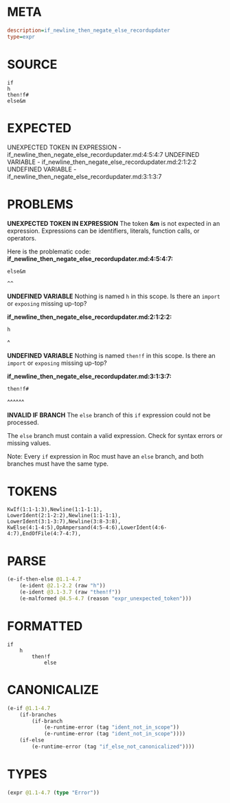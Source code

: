 # META
~~~ini
description=if_newline_then_negate_else_recordupdater
type=expr
~~~
# SOURCE
~~~roc
if
h
then!f#
else&m
~~~
# EXPECTED
UNEXPECTED TOKEN IN EXPRESSION - if_newline_then_negate_else_recordupdater.md:4:5:4:7
UNDEFINED VARIABLE - if_newline_then_negate_else_recordupdater.md:2:1:2:2
UNDEFINED VARIABLE - if_newline_then_negate_else_recordupdater.md:3:1:3:7
# PROBLEMS
**UNEXPECTED TOKEN IN EXPRESSION**
The token **&m** is not expected in an expression.
Expressions can be identifiers, literals, function calls, or operators.

Here is the problematic code:
**if_newline_then_negate_else_recordupdater.md:4:5:4:7:**
```roc
else&m
```
    ^^


**UNDEFINED VARIABLE**
Nothing is named `h` in this scope.
Is there an `import` or `exposing` missing up-top?

**if_newline_then_negate_else_recordupdater.md:2:1:2:2:**
```roc
h
```
^


**UNDEFINED VARIABLE**
Nothing is named `then!f` in this scope.
Is there an `import` or `exposing` missing up-top?

**if_newline_then_negate_else_recordupdater.md:3:1:3:7:**
```roc
then!f#
```
^^^^^^


**INVALID IF BRANCH**
The `else` branch of this `if` expression could not be processed.

The `else` branch must contain a valid expression. Check for syntax errors or missing values.

Note: Every `if` expression in Roc must have an `else` branch, and both branches must have the same type.

# TOKENS
~~~zig
KwIf(1:1-1:3),Newline(1:1-1:1),
LowerIdent(2:1-2:2),Newline(1:1-1:1),
LowerIdent(3:1-3:7),Newline(3:8-3:8),
KwElse(4:1-4:5),OpAmpersand(4:5-4:6),LowerIdent(4:6-4:7),EndOfFile(4:7-4:7),
~~~
# PARSE
~~~clojure
(e-if-then-else @1.1-4.7
	(e-ident @2.1-2.2 (raw "h"))
	(e-ident @3.1-3.7 (raw "then!f"))
	(e-malformed @4.5-4.7 (reason "expr_unexpected_token")))
~~~
# FORMATTED
~~~roc
if
	h
		then!f
			else 
~~~
# CANONICALIZE
~~~clojure
(e-if @1.1-4.7
	(if-branches
		(if-branch
			(e-runtime-error (tag "ident_not_in_scope"))
			(e-runtime-error (tag "ident_not_in_scope"))))
	(if-else
		(e-runtime-error (tag "if_else_not_canonicalized"))))
~~~
# TYPES
~~~clojure
(expr @1.1-4.7 (type "Error"))
~~~
